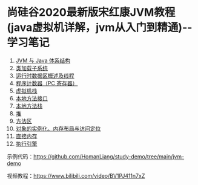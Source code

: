 # 尚硅谷2020最新版宋红康JVM教程(java虚拟机详解，jvm从入门到精通)--学习笔记

1. [JVM 与 Java 体系结构](https://github.com/HomanLiang/study-demo/blob/main/jvm-demo/document/chapter1_1.md)
2. [类加载子系统](https://github.com/HomanLiang/study-demo/blob/main/jvm-demo/document/chapter1_2.md)
3. [运行时数据区概述及线程](https://github.com/HomanLiang/study-demo/blob/main/jvm-demo/document/chapter1_3.md)
4. [程序计数器（PC 寄存器）](https://github.com/HomanLiang/study-demo/blob/main/jvm-demo/document/chapter1_4.md)
5. [虚拟机栈](https://github.com/HomanLiang/study-demo/blob/main/jvm-demo/document/chapter1_5.md)
6. [本地方法接口](https://github.com/HomanLiang/study-demo/blob/main/jvm-demo/document/chapter1_6.md)
7. [本地方法栈](https://github.com/HomanLiang/study-demo/blob/main/jvm-demo/document/chapter1_7.md)
8. [堆](https://github.com/HomanLiang/study-demo/blob/main/jvm-demo/document/chapter1_8.md)
9. [方法区](https://github.com/HomanLiang/study-demo/blob/main/jvm-demo/document/chapter1_9.md)
10. [对象的实例化、内存布局与访问定位](https://github.com/HomanLiang/study-demo/blob/main/jvm-demo/document/chapter1_10.md)
11. [直接内存](https://github.com/HomanLiang/study-demo/blob/main/jvm-demo/document/chapter1_11.md)
12. [执行引擎](https://github.com/HomanLiang/study-demo/blob/main/jvm-demo/document/chapter1_12.md)









示例代码：https://github.com/HomanLiang/study-demo/tree/main/jvm-demo

视频教程：https://www.bilibili.com/video/BV1PJ411n7xZ